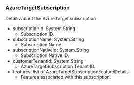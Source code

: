 ### AzureTargetSubscription
Details about the Azure target subscription.

- subscriptionId: System.String
  - Subscription ID.
- subscriptionName: System.String
  - Subscription Name.
- subscriptionNativeId: System.String
  - Subscription Native ID.
- customerTenantId: System.String
  - AzureTargetSubscription Tenant ID.
- features: list of AzureTargetSubscriptionFeatureDetails
  - Features associated with this subscription.
